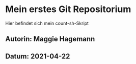# Mein erstes Git Repositorium

Hier befindet sich mein count-sh-Skript
## Autorin: Maggie Hagemann
## Datum: 2021-04-22
